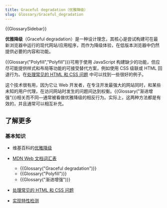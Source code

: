 ```yaml
---
title: Graceful degradation（优雅降级）
slug: Glossary/Graceful_degradation
---
```


{{GlossarySidebar}}

**优雅降级**（Graceful degradation）是一种设计理念，其核心是尝试构建可在最新浏览器中运行的现代网站/应用程序，而作为降级体验，在低版本浏览器中仍然提供必要的内容和功能。

{{Glossary("Polyfill","Polyfill")}}可用于使用 JavaScript 构建缺少的功能，但应尽可能提供样式和布局等功能的可接受替代方案，例如使用 CSS 级联或 HTML 回退行为。在[处理常见的 HTML 和 CSS 问题](/zh-CN/docs/Learn/Tools_and_testing/Cross_browser_testing/HTML_and_CSS) 中可以找到一些很好的例子。

这个技术很有用，因为它让 Web 开发者，在专注开发最强大的网站同时，和某些未知的用户代理，在访问网站时发生的问题间达到权衡。{{Glossary("渐进增强")}}相关而不同—通常被看做优雅降级的相反行为。实际上，这两种方法都是有效的，并且通常可以相互补充。

## 了解更多

### 基本知识

- 维基百科的[优雅降级](https://zh.wikipedia.org/wiki/优雅降级)
- [MDN Web 文档词汇表](/zh-CN/docs/Glossary)

  - {{Glossary("Graceful degradation")}}
  - {{Glossary("Polyfill")}}
  - {{Glossary("渐进增强")}}

- [处理常见的 HTML 和 CSS 问题](/zh-CN/docs/Learn/Tools_and_testing/Cross_browser_testing/HTML_and_CSS)
- [实现特性检测](/zh-CN/docs/Learn/Tools_and_testing/Cross_browser_testing/Feature_detection)
